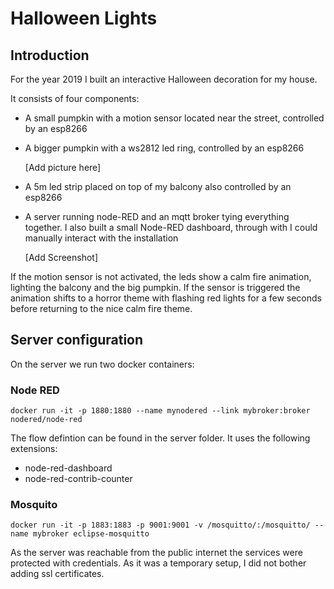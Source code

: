 # Halloween Lights

## Introduction

For the year 2019 I built an interactive Halloween decoration for my house.

It consists of four components:
- A small pumpkin with a motion sensor located near the street, controlled by an esp8266

- A bigger pumpkin with a ws2812 led ring, controlled by an esp8266

  [Add picture here]

- A 5m led strip placed on top of my balcony also controlled by an esp8266

- A server running node-RED and an mqtt broker tying everything together. I also
built a small Node-RED dashboard, through with I could manually interact with the
installation

  [Add Screenshot]

If the motion sensor is not activated, the leds show a calm fire animation,
lighting the balcony and the big pumpkin. If the sensor is triggered the animation
shifts to a horror theme with flashing red lights for a few seconds before
returning to the nice calm fire theme.


## Server configuration
On the server we run two docker containers:

### Node RED

`docker run -it -p 1880:1880 --name mynodered --link mybroker:broker nodered/node-red`

The flow defintion can be found in the server folder.
It uses the following extensions:
- node-red-dashboard
- node-red-contrib-counter

### Mosquito

`docker run -it -p 1883:1883 -p 9001:9001 -v /mosquitto/:/mosquitto/ --name mybroker eclipse-mosquitto`

As the server was reachable from the public internet the services were protected with
credentials. As it was a temporary setup, I did not bother adding ssl certificates.
